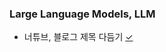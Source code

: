 ### Large Language Models, LLM

- 너튜브, 블로그 제목 다듬기 [✓](https://colab.research.google.com/drive/1zUAjnUfteWigG4V9O_aiwpGPCo-lPItE?usp=sharing)